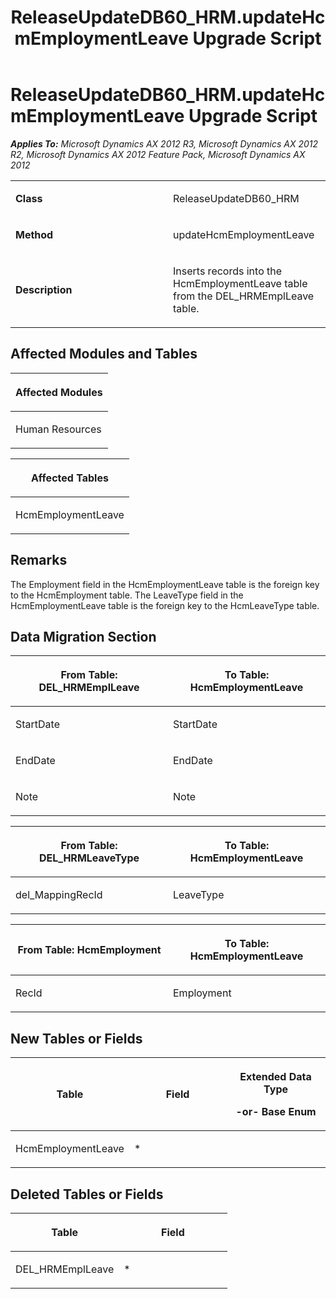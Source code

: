 ﻿---
title: ReleaseUpdateDB60_HRM.updateHcmEmploymentLeave Upgrade Script
TOCTitle: ReleaseUpdateDB60_HRM.updateHcmEmploymentLeave Upgrade Script
ms:assetid: fb91f0c2-82c1-46d3-de47-882b84555bbb
ms:mtpsurl: https://msdn.microsoft.com/en-us/library/JJ720087(v=AX.60)
ms:contentKeyID: 49712393
ms.date: 05/18/2015
mtps_version: v=AX.60
---

# ReleaseUpdateDB60\_HRM.updateHcmEmploymentLeave Upgrade Script 


_**Applies To:** Microsoft Dynamics AX 2012 R3, Microsoft Dynamics AX 2012 R2, Microsoft Dynamics AX 2012 Feature Pack, Microsoft Dynamics AX 2012_

<table>
<colgroup>
<col style="width: 50%" />
<col style="width: 50%" />
</colgroup>
<tbody>
<tr class="odd">
<td><p><strong>Class</strong></p></td>
<td><p>ReleaseUpdateDB60_HRM</p></td>
</tr>
<tr class="even">
<td><p><strong>Method</strong></p></td>
<td><p>updateHcmEmploymentLeave</p></td>
</tr>
<tr class="odd">
<td><p><strong>Description</strong></p></td>
<td><p>Inserts records into the HcmEmploymentLeave table from the DEL_HRMEmplLeave table.</p></td>
</tr>
</tbody>
</table>


## Affected Modules and Tables

<table>
<colgroup>
<col style="width: 100%" />
</colgroup>
<thead>
<tr class="header">
<th><p>Affected Modules</p></th>
</tr>
</thead>
<tbody>
<tr class="odd">
<td><p>Human Resources</p></td>
</tr>
</tbody>
</table>


<table>
<colgroup>
<col style="width: 100%" />
</colgroup>
<thead>
<tr class="header">
<th><p>Affected Tables</p></th>
</tr>
</thead>
<tbody>
<tr class="odd">
<td><p>HcmEmploymentLeave</p></td>
</tr>
</tbody>
</table>


## Remarks

The Employment field in the HcmEmploymentLeave table is the foreign key to the HcmEmployment table. The LeaveType field in the HcmEmploymentLeave table is the foreign key to the HcmLeaveType table.

## Data Migration Section

<table>
<colgroup>
<col style="width: 50%" />
<col style="width: 50%" />
</colgroup>
<thead>
<tr class="header">
<th><p>From Table: DEL_HRMEmplLeave</p></th>
<th><p>To Table: HcmEmploymentLeave</p></th>
</tr>
</thead>
<tbody>
<tr class="odd">
<td><p>StartDate</p></td>
<td><p>StartDate</p></td>
</tr>
<tr class="even">
<td><p>EndDate</p></td>
<td><p>EndDate</p></td>
</tr>
<tr class="odd">
<td><p>Note</p></td>
<td><p>Note</p></td>
</tr>
</tbody>
</table>


<table>
<colgroup>
<col style="width: 50%" />
<col style="width: 50%" />
</colgroup>
<thead>
<tr class="header">
<th><p>From Table: DEL_HRMLeaveType</p></th>
<th><p>To Table: HcmEmploymentLeave</p></th>
</tr>
</thead>
<tbody>
<tr class="odd">
<td><p>del_MappingRecId</p></td>
<td><p>LeaveType</p></td>
</tr>
</tbody>
</table>


<table>
<colgroup>
<col style="width: 50%" />
<col style="width: 50%" />
</colgroup>
<thead>
<tr class="header">
<th><p>From Table: HcmEmployment</p></th>
<th><p>To Table: HcmEmploymentLeave</p></th>
</tr>
</thead>
<tbody>
<tr class="odd">
<td><p>RecId</p></td>
<td><p>Employment</p></td>
</tr>
</tbody>
</table>


## New Tables or Fields

<table>
<colgroup>
<col style="width: 33%" />
<col style="width: 33%" />
<col style="width: 33%" />
</colgroup>
<thead>
<tr class="header">
<th><p>Table</p></th>
<th><p>Field</p></th>
<th><p>Extended Data Type</p>
<p>-or- Base Enum</p></th>
</tr>
</thead>
<tbody>
<tr class="odd">
<td><p>HcmEmploymentLeave</p></td>
<td><p>*</p></td>
<td><p></p></td>
</tr>
</tbody>
</table>


## Deleted Tables or Fields

<table>
<colgroup>
<col style="width: 50%" />
<col style="width: 50%" />
</colgroup>
<thead>
<tr class="header">
<th><p>Table</p></th>
<th><p>Field</p></th>
</tr>
</thead>
<tbody>
<tr class="odd">
<td><p>DEL_HRMEmplLeave</p></td>
<td><p>*</p></td>
</tr>
</tbody>
</table>

  


